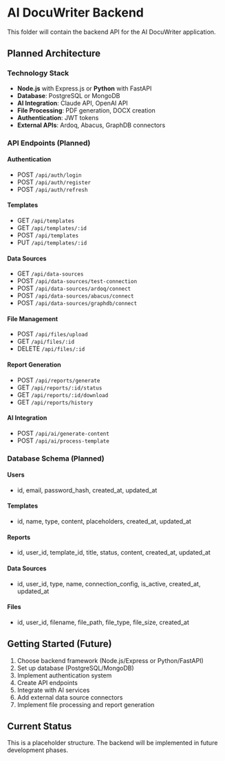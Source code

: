 # AI DocuWriter Backend

This folder will contain the backend API for the AI DocuWriter application.

## Planned Architecture

### Technology Stack
- **Node.js** with Express.js or **Python** with FastAPI
- **Database**: PostgreSQL or MongoDB
- **AI Integration**: Claude API, OpenAI API
- **File Processing**: PDF generation, DOCX creation
- **Authentication**: JWT tokens
- **External APIs**: Ardoq, Abacus, GraphDB connectors

### API Endpoints (Planned)

#### Authentication
- POST `/api/auth/login`
- POST `/api/auth/register`
- POST `/api/auth/refresh`

#### Templates
- GET `/api/templates`
- GET `/api/templates/:id`
- POST `/api/templates`
- PUT `/api/templates/:id`

#### Data Sources
- GET `/api/data-sources`
- POST `/api/data-sources/test-connection`
- POST `/api/data-sources/ardoq/connect`
- POST `/api/data-sources/abacus/connect`
- POST `/api/data-sources/graphdb/connect`

#### File Management
- POST `/api/files/upload`
- GET `/api/files/:id`
- DELETE `/api/files/:id`

#### Report Generation
- POST `/api/reports/generate`
- GET `/api/reports/:id/status`
- GET `/api/reports/:id/download`
- GET `/api/reports/history`

#### AI Integration
- POST `/api/ai/generate-content`
- POST `/api/ai/process-template`

### Database Schema (Planned)

#### Users
- id, email, password_hash, created_at, updated_at

#### Templates
- id, name, type, content, placeholders, created_at, updated_at

#### Reports
- id, user_id, template_id, title, status, content, created_at, updated_at

#### Data Sources
- id, user_id, type, name, connection_config, is_active, created_at, updated_at

#### Files
- id, user_id, filename, file_path, file_type, file_size, created_at

## Getting Started (Future)

1. Choose backend framework (Node.js/Express or Python/FastAPI)
2. Set up database (PostgreSQL/MongoDB)
3. Implement authentication system
4. Create API endpoints
5. Integrate with AI services
6. Add external data source connectors
7. Implement file processing and report generation

## Current Status

This is a placeholder structure. The backend will be implemented in future development phases.